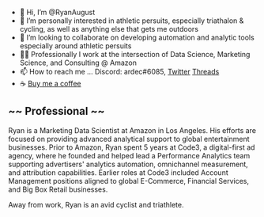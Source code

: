 - 👋 Hi, I’m @RyanAugust 
- 👀 I’m personally interested in athletic persuits, especially triathalon & cycling, as well as anything else that gets me outdoors
- 💞️ I’m looking to collaborate on developing automation and analytic tools especially around athletic persuits
- 👨‍💻 Professionally I work at the intersection of Data Science, Marketing Science, and Consulting @ Amazon
- 📫 How to reach me ... Discord: ardec#6085, [Twitter](https://twitter.com/RyanAugust_) [Threads](https://www.threads.net/@ryan.aug)
- ☕ [Buy me a coffee](https://www.buymeacoffee.com/ryanduecker)

## ~~ Professional ~~

Ryan is a Marketing Data Scientist at Amazon in Los Angeles. His efforts are focused on providing advanced analytical support to global entertainment businesses.
Prior to Amazon, Ryan spent 5 years at Code3, a digital-first ad agency, where he founded and helped lead a Performance Analytics team supporting advertisers' analytics automation, omnichannel measurement, and attribution capabilities. Earlier roles at Code3 included Account Management positions aligned to global E-Commerce, Financial Services, and Big Box Retail businesses.

Away from work, Ryan is an avid cyclist and triathlete.
